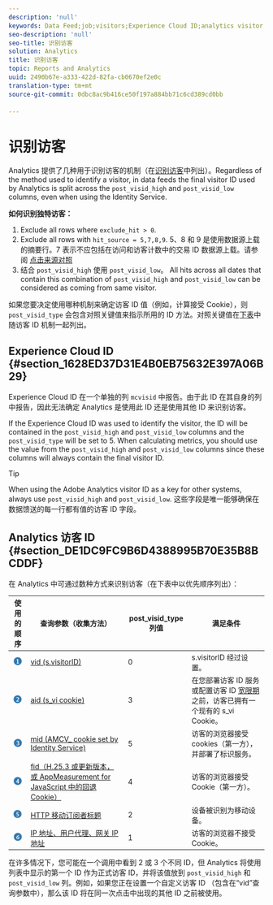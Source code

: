 ```yaml
---
description: 'null'
keywords: Data Feed;job;visitors;Experience Cloud ID;analytics visitor id;identify
seo-description: 'null'
seo-title: 识别访客
solution: Analytics
title: 识别访客
topic: Reports and Analytics
uuid: 2490b67e-a333-422d-82fa-cb0670ef2e0c
translation-type: tm+mt
source-git-commit: 0dbc8ac9b416ce50f197a884bb71c6cd389cd0bb

---
```



# 识别访客

Analytics 提供了几种用于识别访客的机制（在[识别访客](../../../export/analytics-data-feed/c-df-contents/datafeeds-visid.md#concept_BE966BABA7D0475BB706BC6676B8FA11)中列出）。Regardless of the method used to identify a visitor, in data feeds the final visitor ID used by Analytics is split across the `post_visid_high` and `post_visid_low` columns, even when using the Identity Service.

**如何识别独特访客：**

1. Exclude all rows where `exclude_hit > 0`.
1. Exclude all rows with `hit_source = 5,7,8,9`. 5、8 和 9 是使用数据源上载的摘要行。7 表示不应包括在访问和访客计数中的交易 ID 数据源上载。请参阅 [点击来源对照](../../../export/analytics-data-feed/c-df-contents/datafeeds-hit-source.md#concept_FE4C114F6A524F7593D5CAC944C36C42)
1. 结合 `post_visid_high` 使用 `post_visid_low`。 All hits across all dates that contain this combination of `post_visid_high` and `post_visid_low` can be considered as coming from same visitor.

如果您要决定使用哪种机制来确定访客 ID 值（例如，计算接受 Cookie），则 `post_visid_type` 会包含对照关键值来指示所用的 ID 方法。对照关键值在[下表](../../../export/analytics-data-feed/c-df-contents/datafeeds-visid.md#table_D267D36451F643D1BB68AF6FEAA6AD1A)中随访客 ID 机制一起列出。

## Experience Cloud ID {#section_1628ED37D31E4B0EB75632E397A06B29}

Experience Cloud ID 在一个单独的列 `mcvisid` 中报告。由于此 ID 在其自身的列中报告，因此无法确定 Analytics 是使用此 ID 还是使用其他 ID 来识别访客。

If the Experience Cloud ID was used to identify the visitor, the ID will be contained in the `post_visid_high` and `post_visid_low` columns and the `post_visid_type` will be set to 5. When calculating metrics, you should use the value from the `post_visid_high` and `post_visid_low` columns since these columns will always contain the final visitor ID.

>[!TIP]
>
> When using the Adobe Analytics visitor ID as a key for other systems, always use `post_visid_high` and `post_visid_low`. 这些字段是唯一能够确保在数据馈送的每一行都有值的访客 ID 字段。

## Analytics 访客 ID {#section_DE1DC9FC9B6D4388995B70E35B8BCDDF}

在 Analytics 中可通过数种方式来识别访客（在下表中以优先顺序列出）：

| 使用的顺序 | 查询参数（收集方法） | post_visid_type 列值 | 满足条件 |
|---|---|---|---|
| ![](assets/step1_icon.png) | [vid (s.visitorID)](https://marketing.adobe.com/resources/help/en_US/sc/implement/visid_custom.html) | 0 | s.visitorID 经过设置。 |
| ![](assets/step2_icon.png) | [aid (s_vi cookie)](https://marketing.adobe.com/resources/help/en_US/sc/implement/visid_analytics.html) | 3 | 在您部署访客 ID 服务或配置访客 ID [宽限期](https://marketing.adobe.com/resources/help/en_US/mcvid/mcvid_grace_period.html)之前，访客已拥有一个现有的 s_vi Cookie。 |
| ![](assets/step3_icon.png) | [mid (AMCV_ cookie set by Identity Service)](https://marketing.adobe.com/resources/help/en_US/mcvid/) | 5 | 访客的浏览器接受cookies（第一方），并部署了标识服务。 |
| ![](assets/step4_icon.png) | [fid（H.25.3 或更新版本，或 AppMeasurement for JavaScript 中的回退 Cookie）](https://marketing.adobe.com/resources/help/en_US/sc/implement/visid_fallback.html) | 4 | 访客的浏览器接受 Cookie（第一方）。 |
| ![](assets/step5_icon.png) | [HTTP 移动订阅者标题](https://marketing.adobe.com/resources/help/en_US/sc/implement/visid_mobile.html) | 2 | 设备被识别为移动设备。 |
| ![](assets/step6_icon.png) | [IP 地址、用户代理、网关 IP 地址](https://marketing.adobe.com/resources/help/en_US/sc/implement/visid_fallback.html) | 1 | 访客的浏览器不接受 Cookie。 |

在许多情况下，您可能在一个调用中看到 2 或 3 个不同 ID，但 Analytics 将使用列表中显示的第一个 ID 作为正式访客 ID，并将该值放到 `post_visid_high` 和 `post_visid_low` 列。例如，如果您正在设置一个自定义访客 ID （包含在“vid”查询参数中），那么该 ID 将在同一次点击中出现的其他 ID 之前被使用。
